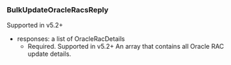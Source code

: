 ### BulkUpdateOracleRacsReply
Supported in v5.2+

- responses: a list of OracleRacDetails
  - Required. Supported in v5.2+
  An array that contains all Oracle RAC update details.
